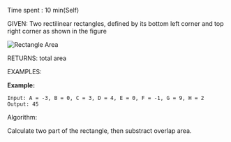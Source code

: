 Time spent :  10 min(Self)

GIVEN: Two rectilinear rectangles, defined by its bottom left corner and top right corner as shown in the figure

![Rectangle Area](https://assets.leetcode.com/uploads/2018/10/22/rectangle_area.png)

RETURNS: total area

EXAMPLES:

**Example:**

```
Input: A = -3, B = 0, C = 3, D = 4, E = 0, F = -1, G = 9, H = 2
Output: 45
```

Algorithm:

Calculate two part of the rectangle, then substract overlap area.